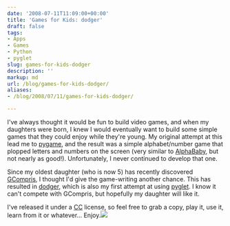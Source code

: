 ```yaml
---
date: '2008-07-11T11:09:00+00:00'
title: 'Games for Kids: dodger'
draft: false
tags:
- Apps
- Games
- Python
- pyglet
slug: games-for-kids-dodger
description: ''
markup: md
url: /blog/games-for-kids-dodger/
aliases:
- /blog/2008/07/11/games-for-kids-dodger/

---
```


I've always thought it would be fun to build video games, and when my daughters were born, I knew I would eventually want to build some simple games that they could enjoy while they're young. My original attempt at this lead me to [pygame](http://pygame.org), and the result was a simple alphabet/number game that plopped letters and numbers on the screen (very similar to [AlphaBaby](http://alphababy.sourceforge.net/), but not nearly as good!). Unfortunately, I never continued to develop that one.  
  
Since my oldest daughter (who is now 5) has recently discovered [GCompris](http://gcompris.net/), I thought I'd give the game-writing another chance. This has resulted in [dodger](http://bradmontgomery.net/show.php?page=project_kidgames), which is also my first attempt at using [pyglet](http://pyglet.org/). I know it can't compete with GCompris, but hopefully my daughter will like it.   
  
I've released it under a [CC](http://creativecommons.org/) license, so feel free to grab a copy, play it, use it, learn from it or whatever... Enjoy.![](https://blogger.googleusercontent.com/tracker/4123748873183487963-2733020526160702993?l=bradmontgomery.blogspot.com)
